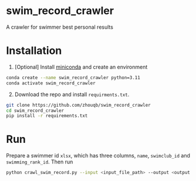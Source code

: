 # swim_record_crawler
A crawler for swimmer best personal results

# Installation
1. [Optional] Install [miniconda](https://docs.conda.io/projects/miniconda/en/latest/miniconda-install.html) and create an environment
```bash
conda create --name swim_record_crawler python=3.11
conda activate swim_record_crawler 
```
2. Download the repo and install `requirments.txt`.
```bash
git clone https://github.com/zhouqb/swim_record_crawler
cd swim_record_crawler 
pip install -r requirements.txt
```

# Run
Prepare a swimmer id `xlsx`, which has three columns, `name`, `swimclub_id` and `swimming_rank_id`. Then run
```bash
python crawl_swim_record.py --input <input_file_path> --output <output xlsx path>
```